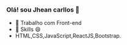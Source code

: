 ### Olá! sou Jhean carllos 👋

- 🔭 Trabalho com Front-end
- 🌱 Skills 😄
-  HTML,CSS,JavaScript,ReactJS,Bootstrap.
